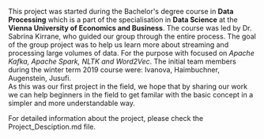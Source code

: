 This project was started during the Bachelor's degree course in **Data Processing** which is a part of the specialisation in **Data Science** at the **Vienna University of Economics and Business**. The course was led by Dr. Sabrina Kirrane, who guided our group through the entire process. The goal of the group project was to help us learn more about streaming and processing large volumes of data. For the purpose with focused on *Apache Kafka, Apache Spark, NLTK and Word2Vec*. The initial team members during the winter term 2019 course were: Ivanova, Haimbuchner, Augenstein, Jusufi. <br>
As this was our first project in the field, we hope that by sharing our work we can help beginners in the field to get familar with the basic concept in a simpler and more understandable way.

For detailed information about the project, please check the Project_Desciption.md file.
